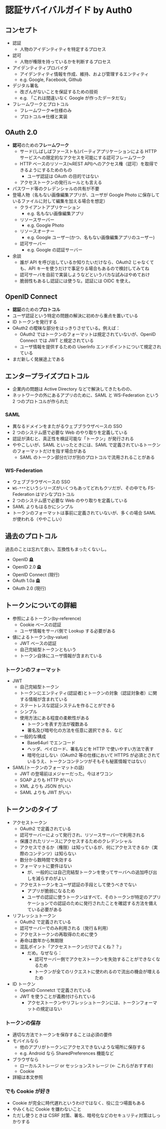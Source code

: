 # 認証サバイバルガイド by Auth0

## コンセプト

- 認証
  - 人物のアイデンティティを特定するプロセス
- 認可
  - 人物が権限を持っているかを判断するプロセス
- アイデンティティプロバイダ
  - アイデンティティ情報を作成、維持、および管理するエンティティ
  - e.g. Google, Facebook, Github
- デジタル署名
  - 改ざんがないことを保証するための技術
  - e.g. 「これは間違いなく Google が作ったデータだな」
- フレームワークとプロトコル
  - フレームワーク=>仕様のみ
  - プロトコル=>仕様と実装

## OAuth 2.0

- **認可**のための**フレームワーク**
  - サード(しばしばファーストも)パーティアプリケーションによる HTTP サービスへの限定的なアクセスを可能にする認可フレームワーク
  - HTTP ベースのリソース(≒REST API)へのアクセス権（認可）を取得できるようにするためのもの
    - ユーザ認証は OAuth の目的ではない
  - アクセストークンの発行ルールとも言える
- パスワード等のクレデンシャルの共有が不要
- 登場人物（名もない画像編集アプリが、ユーザが Google Photo に保存しているファイルに対して編集を加える場合を想定）
  - クライアントアプリケーション
    - e.g. 名もない画像編集アプリ
  - リソースサーバー
    - e.g. Google Photo
  - リソースオーナー
    - e.g. Google ユーザー(かつ、名もない画像編集アプリのユーザー)
  - 認可サーバー
    - e.g. Google の認証サーバー
- 余談
  - 誰が API を呼び出しているか知りたいだけなら、OAuth2 じゃなくても、API キーを使うだけで事足りる場合もあるので検討してみてね
  - 認可サーバを自前で実装しようなどというバカな試みはやめておけ
  - 脆弱性もあるし認証には使うな。認証には OIDC を使え。

## OpenID Connect

- **認証**のための**プロトコル**
- ユーザ認証という特定の問題の解決に初めから重点を置いている
- ID トークンを発行する
- OAuth2 の曖昧な部分をはっきりさせている。例えば：
  - OAuth2 ではトークンのフォーマットは規定されていないが、OpenID Connect では JWT と規定されている
  - ユーザ情報を提供するための UserInfo エンドポイントについて規定されている
- まだ新しく発展途上である

## エンタープライズプロトコル

- 企業内の問題は Active Directory などで解決してきたものの、
- ネットワークの外にあるアプリのために、SAML と WS-Federation という 2 つのプロトコルが作られた

### SAML

- 異なるドメインをまたがるウェブブラウザベースの SSO
- 2 つのシステム感で必要な Web のやり取りを定義している
- 認証が済むと、真正性を検証可能な「トークン」が発行される
- ややこしいが、SAML といったときには、SAML で定義されているトークンのフォーマットだけを指す場合がある
  - SAML のトークン部分だけが別のプロトコルで流用されることがある

### WS-Federation

- ウェブブラウザベースの SSO
- `WS-***`というシリーズがいくつもあってどれもクソだが、その中でも FS-Federation はマシなプロトコル
- 2 つのシステム感で必要な Web のやり取りを定義している
- SAML よりもはるかにシンプル
- トークンのフォーマットは事前に定義されていないが、多くの場合 SAML が使われる（ややこしい）

## 過去のプロトコル

過去のことは忘れて良い。互換性もまったくないし。

- OpenID 🪦
- OpenID 2.0 🪦
- OpenID Connect (現行)
- OAuth 1.0a 🪦
- OAuth 2.0 (現行)

## トークンについての詳細

- 参照によるトークン(by-reference)
  - Cookie ベースの認証
  - ユーザ情報をサーバ側で Lookup する必要がある
- 値によるトークン(by-value)
  - JWT ベースの認証
  - 自己完結型トークンともいう
  - トークン自体にユーザ情報が含まれている

### トークンのフォーマット

- JWT
  - 自己完結型トークン
  - トークンにエンティティ(認証者)とトークンの対象（認証対象者）に関する情報が含まれている
  - ステートレスな認証システムを作ることができる
  - シンプル
  - 使用方法にある程度の柔軟性がある
    - トークンを表す方法が複数ある
    - 署名及び暗号化の方法を任意に選択できる、など
  - 一般的な構成
    - Base64url でエンコード
    - ヘッダ、ペイロード、署名などを HTTP で使いやすい方法で表す
    - 暗号化はしない（OAuth2 等の仕様において HTTPS が必須とされているうえ、トークンコンテンツがそもそも秘匿情報ではない）
- SAML(トークンのフォーマットの話)
  - JWT の登場前はメジャーだった。今はオワコン
  - SOAP よりも HTTP がいい
  - XML よりも JSON がいい
  - SAML よりも JWT がいい

## トークンのタイプ

- アクセストークン
  - OAuth2 で定義されている
  - 認可サーバーによって発行され、リソースサーバーで利用される
  - 保護されたリソースにアクセスするためのクレデンシャル
  - アクセスできるか（権限）は知っているが、何にアクセスできるか（実際のコンテンツ）は知らない
  - 数分から数時間で失効する
  - フォーマットに要件はない
    - が、一般的には自己完結型トークンを使ってサーバへの追加呼び出しを減らすのがよい
  - アクセストークンをユーザ認証の手段として使うべきでない
    - アプリが脆弱になるため
    - ユーザの認証に使うトークンはすべて、そのトークンが特定のアプリケーションでの認証のために発行されたことを確認する方法を備えている必要がある
- リフレッシュトークン
  - OAuth2 で定義されている
  - 認可サーバーでのみ利用される（発行＆利用）
  - アクセストークンの再取得のために使う
  - 寿命は数年から無期限
  - 混乱ポイント「アクセストークンだけでよくね？？」
    - だめ。なぜなら：
      - 認可サーバー側でアクセストークンを失効することができなくなるため
      - トークンが全てのリクエストに使われるので流出の機会が増えるため
- ID トークン
  - OpenID Connetct で定義されている
  - JWT を使うことが義務付けられている
    - アクセストークンやリフレッシュトークンには、トークンフォーマットの規定はない

### トークンの保存

- 適切な方法でトークンを保存することは必須の要件
- モバイルなら
  - 他のアプリがトークンにアクセスできないような場所に保存する
  - e.g. Android なら SharedPreferences 機能など
- ブラウザなら
  - ローカルストレージ or セッションストレージ (← これらがおすすめ)
  - Cookie
- 詳細は本文参照

### でも Cookie が好き

- Cookie が完全に時代遅れというわけではなく、役に立つ場面もある
- やみくもに Cookie を嫌わないこと
- ただし使うときは CSRF 対策、署名、暗号化などのセキュリティ対策はしっかりする
